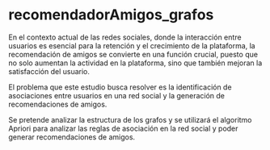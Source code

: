 # recomendadorAmigos_grafos

 En el contexto actual de las redes sociales, donde la interacción entre usuarios es esencial para la retención y el crecimiento de la plataforma, la recomendación de
 amigos se convierte en una función crucial, puesto que no solo aumentan la actividad en la plataforma, sino que también mejoran la satisfacción del usuario.

 El problema que este estudio busca resolver es la identificación de asociaciones entre usuarios en una red social y la generación de recomendaciones de amigos.
 
 Se pretende analizar la estructura de los grafos y se utilizará el algoritmo Apriori para analizar las reglas de asociación en la red social y poder generar recomendaciones de amigos.